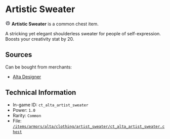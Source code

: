 # Artistic Sweater

<img src="https://raw.githubusercontent.com/Ceterai/Enternia/main/items/armors/alta/clothing/artist_sweater/icon.png" alt="Artistic Sweater icon" loading="lazy" height="16px" width="auto" /> **Artistic Sweater** is a common chest item.

A stricking yet elegant shoulderless sweater for people of self-expression. Boosts your creativity stat by 20.

## Sources

Can be bought from merchants:

- [Alta Designer](https://ceterai.github.io/MyEnternia/Wiki/AltaDesigner)

## Technical Information

- In-game ID: `ct_alta_artist_sweater`
- Power: `1.0`
- Rarity: `Common`
- File: [`/items/armors/alta/clothing/artist_sweater/ct_alta_artist_sweater.chest`](https://github.com/Ceterai/Enternia/blob/main/items/armors/alta/clothing/artist_sweater/ct_alta_artist_sweater.chest)
